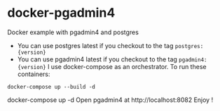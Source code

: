 # docker-pgadmin4

Docker example with pgadmin4 and postgres

- You can use postgres latest if you checkout to the tag `postgres:{version}`
- You can use pgadmin4 latest if you checkout to the tag `pgadmin4:{version}`
I use docker-compose as an orchestrator. To run these containers:

```
docker-compose up --build -d
```

docker-compose up -d
Open pgadmin4 at http://localhost:8082
Enjoy !


